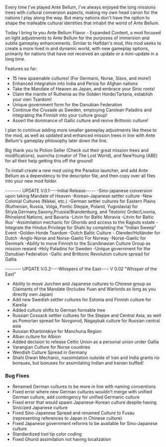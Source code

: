 Every time I've played Ante Bellum, I've always enjoyed the long missions trees with cultural conversion aspects, making my own head canon for the nations I play along the way. But many nations don't have the option to shape the malleable cultural identities that inhabit the world of Ante Bellum.

Today I bring to you Ante Bellum Flavor - Expanded Content, a mod focused on light adjustments to Ante Bellum for the purposes of immersion and subtle gameplay enhancements. Similar to Halfdan's mod, this mod seeks to create a more lived in and dynamic world, with new gameplay options, primarily for nations that have not received an update or a mini-update in a long time.

Features so far:
- 15 new spawnable cultures! (For Germans, Norse, Slavs, and more!)
- Enhanced integration into India and Persia for Afghan nations
- Take the Mandate of Heaven as Japan, and embrace your Sinic roots!
- Claim the mantle of Ruthenia as the Golden Horde/Tartaria, establish your own Tsardom!
- Unique government form for the Danubian Federation
- Continue the Crusade as Sweden, employing Carolean Paladins and integrating the Finnish into your culture group!
- Assert the dominance of Gallic culture and revive Brittonic culture!

I plan to continue adding more smaller gameplay adjustments like these to the mod, as well as updated and enhanced mission trees in line with Ante Bellum's gameplay philosophy later down the line.

Big thank you to Potion Seller (Check out their great mission trees and modifications), suoncha (creator of The Lost World), and NewYoung (ABE) for all their help getting this off the ground!

To install create a new mod using the Paradox launcher, and add Ante Bellum as a dependency to the descriptor file, and then copy over all files into your new mod folder.

-------- UPDATE V.0.1----Initial Release-----
-Sino-japanese conversion upon taking Mandate of Heaven
-Korean-Japanese settler culture
-New Colonial Cultures (Nikkei, etc.)
-German settler cultures for Eastern Plains (Ruthenian, Russia, Volga, Pontic Steppe, Poland, Yugoslavia) for Stryia,Germany,Saxony,Prussia/Brandenburg, and Teutonic Order/Livonia, Rhineland Nations, and Bavaria 
-Litvin for Baltic Moravia
-Litvin for Baltic Rus'
-Assimilation mechanic for Ghorids and access to the Rajputs estate
-Integrate the Hindus Privilege for Shahi by completing the "Indian Sweep" Event
-Golden Horde Tsardom
-Dutch Baltic Culture - Olender/Holländer for Dutch
-Anglo-Norse and Norse-Gaelic For Norway 
-Norse-Gaelic for Denmark
-Ability to move Finnish to the Scandinavian Culture Group as mission reward
-Holy Paladins for Sweden
-Unique government for the Danubian Federation 
-Gallic and Brittonic Revolution culture spread for Gallia

-------- UPDATE V.0.2----Whispers of the East----
V 0.02 "Whisper of the East"
 - Ability to move Jurchen and Japanese cultures to Chinese group as Claimants of the Mandate (Includes Yuan and Warlords as long as you directly own Japan)
 - Add new Swedish settler cultures for Estonia and Finnish culture for Karelia 
 - Added culture shifts to German formable tree 
 - Russian Cossack settler cultures for the Steppe and Central Asia, as well as Pomorian spread for Novgorod, Nagaybak culture for Russian central asia 
 - Russian Kharbinskiye for Manchuria Region
 - Alban culture for Albion
 - Added decision to release Celtic Union as a personal union under Gallia 
 - Varangian Culture for Norse countries 
 - Wendish Culture Spread in Germany 
 - Shahi Diwan Mechanic, nassimilation outside of Iran and India grants no bonsues, but bonuses for assimilating Indian and Iranian buffed!
 
### Bug Fixes ####
- Renamed German cultures to be more in line with naming conventions
- Fixed error where new German cultures wouldn't merge with unified German culture, add contingency for unified Germanic culture 
- Fixed error that would spawn Japanese-Korean culture despite having Sinicized Japanese culture
- Fixed Sino-Japanese Spread and renamed Culture to Fusau (representing references to Japan in Chinese culture)
- Fixed Japanese government reforms to be available for Sino-Japanese culture 
- Standardized tool tip color coding 
- Fixed Ghurid assimilation not having localization 


